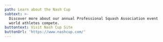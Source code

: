 ```yaml
---
path: Learn about the Nash Cup
subtext: >-
  Discover more about our annual Professional Squash Association event where top
  world athletes compete.
buttontext: Visit Nash Cup Site
buttonUrl: 'https://www.nashcup.com/'
---
```


